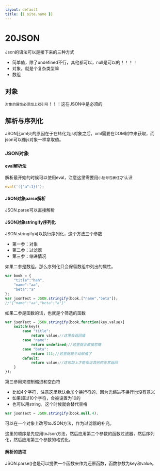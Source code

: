 ```yaml
---
layout: default
title: {{ site.name }}
---
```

# 20JSON
Json的语法可以是接下来的三种方式

- 简单值，除了undefined不行，其他都可以，null是可以的！！！！
- 对象，就是个复杂类型嘛
- 数组

## 对象
`对象的属性必须加上双引号`！！！这在JSON中是必须的

## 解析与序列化
JSON比xml火的原因在于在转化为js对象之后，xml需要在DOM树中来获取，而json可以像js对象一样拿取值。

### JSON对象
#### eval解析法
解析最开始的时候可以使用eval，注意这里需要用`小括号包裹住`才认识

```javascript
eval('({"a":1})');
```

#### JSON对象parse解析
JSON.parse可以直接解析

#### JSON对象stringify序列化
JSON.stringify可以执行序列化，这个方法三个参数

- 第一参：对象
- 第二参：过滤器
- 第三参：缩进情况

如果二参是数组，那么序列化只会保留数组中列出的属性。

```javascript
var book = {
    "title":"hah",
    "name":"aa",
    "beta":"a"
};
var jsonText = JSON.stringify(book,["name","beta"]);
//"{"name":"aa","beta":"a"}"
```

如果二参是函数的话，也就是个筛选的函数

```javascript
var jsonText = JSON.stringify(book,function(key,value){
    switch(key){
        case "title":
            return value;//这里会返回值
        case "name":
            return undefined;//这里就会直接忽略
        case "beta":
            return 111;//这里就是手动赋值了
        default:
            return value;//这句加上才能保证其他的正常返回
    }
});
```

第三参用来控制缩进和空白符
- 比如4个字符，注意这里默认会加个换行符的，因为光缩进不换行也没有意义
- 如果超过10个字符，会被设置为10的
- 也可以用string，这个时候就会替代空格

```javascript
var jsonText = JSON.stringify(book,null,4);
```

可以在一个对象上改写toJSON方法，作为过滤器的补充。

这里的顺序是先应用toJson方法，然后应用第二个参数的函数过滤器，然后序列化，然后应用第三个参数的格式化。

#### 解析的选项
JSON.parse()也是可以提供一个函数来作为还原函数，函数参数为key和value。

